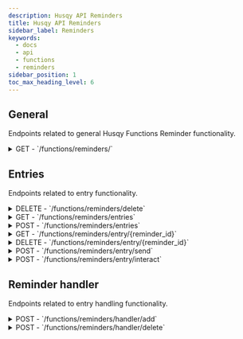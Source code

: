 ```yaml
---
description: Husqy API Reminders
title: Husqy API Reminders
sidebar_label: Reminders
keywords:
  - docs
  - api
  - functions
  - reminders
sidebar_position: 1
toc_max_heading_level: 6
---
```


## General

Endpoints related to general Husqy Functions Reminder functionality.

<details>
  <summary>GET - `/functions/reminders/`</summary>

Home endpoint for the Reminder Husqy API. Returns only success message displaying that it is the Function Reminders Husqy API route.

</details>

## Entries

Endpoints related to entry functionality.

<details>
  <summary>DELETE - `/functions/reminders/delete`</summary>

Deletes all known reminders for a specified guild.

Body data (JSON):
| field | required | type | description |
| --- | --- | --- | --- |
| guild_id | yes | `integer` | The ID of the guild to remove the reminders from |

Possible errors:

- BadRequestError

</details>

<details>
  <summary>GET - `/functions/reminders/entries`</summary>

Returns a list of reminder entries for the specified guild.

Query string parameters:
| field | required | type | description |
| --- | --- | --- | --- |
| guild_id | yes | `integer` | The ID of the guild to get the reminders entries from |
| page | no | `integer` | The page number to get (default = 1) |
| page_size | no | `integer` | The amount of entries to return in one page (default = 10) |

Possible errors:

- BadRequestError
- SettingsError
- DatabaseError
- InternalServerError

</details>

<details>
  <summary>POST - `/functions/reminders/entries`</summary>

Endpoint to create a new reminders entry in a guild for a member.

Body data (JSON):
| field | required | type | description |
| --- | --- | --- | --- |
| guild_id | yes | `integer` | The ID of the guild to create the reminder in |
| channel_id | yes | `integer` | (May be None) The ID of the channel where the `/reminder create` command is send |
| message_id | yes | `integer` | (May be None) The ID of the message created by the `/reminder create` command |
| wait_duration | yes | `string` | The duration to wait before sending the reminder |
| destination_id | yes | `integer` | The ID of the channel or, in case of a user DM the ID of the user, to where to send the reminder after the wait duration is over |
| description | yes | `string` | (May be None) The description of the reminder |
| target_user_id | yes | `integer` | The ID of the user who will be owner of the reminder and thus the target user (if destination is user DM the target ID MUST be that user) |
| linked_message | yes | `string` | (May be None) A link to a discord message (or any other link for that matter) to place in the reminder |

Possible errors:

- BadRequestError
- SettingsError
- InternalServerError
- Unprocessable Entity

```
{
    "success": False,
    "data": {},
    "error": {
        "code": 422,
        "message": "Unprocessable Entity! {reason}",
    },
},
```

</details>

<details>
  <summary>GET - `/functions/reminders/entry/{reminder_id}`</summary>

Returns a details of the specified reminder in the specified guild.

Query string parameters:
| field | required | type | description |
| --- | --- | --- | --- |
| guild_id | yes | `integer` | The ID of the guild to get the specified reminders entry details from |

Possible errors:

- BadRequestError
- SettingsError
- DatabaseError
- InternalServerError

</details>

<details>
  <summary>DELETE - `/functions/reminders/entry/{reminder_id}`</summary>

Deletes the specified reminder from the specified guild.

Body data (JSON):
| field | required | type | description |
| --- | --- | --- | --- |
| guild_id | yes | `integer` | The ID of the guild to get the specified reminders entry details from |
| channel_id | yes | `integer` | (May be None) The ID of the channel where the `/reminder delete` command is send |
| message_id | yes | `integer` | (May be None) The ID of the message created by the `/reminder delete` command |

Possible errors:

- BadRequestError
- SettingsError
- InternalServerError
- Unprocessable Entity

```
{
    "success": False,
    "data": {},
    "error": {
        "code": 422,
        "message": "Unprocessable Entity! {reason}",
    },
},
```

</details>

<details>
  <summary>POST - `/functions/reminders/entry/send`</summary>

:::danger

Do not use this endpoint yourself! Reminders will be send by Husqy automatically.

:::

Endpoint to send the specified reminder to the destination of the reminder.

Body data (JSON):
| field | required | type | description |
| --- | --- | --- | --- |
| guild_id | yes | `integer` | The ID of the guild where the reminder is located |
| reminder_id | yes | `string` | The ID of the reminder to send |

Possible errors:

- BadRequestError
- SettingsError
- InternalServerError

</details>

<details>
  <summary>POST - `/functions/reminders/entry/interact`</summary>

Endpoint to send the specified reminder to the destination of the reminder.

Body data (JSON):
| field | required | type | description |
| --- | --- | --- | --- |
| guild_id | yes | `integer` | The ID of the guild where the reminder that is interacted with is located |
| channel_id | yes | `integer` | The ID of the channel where the interacted to reminder is located |
| interacted_message_id | yes | `integer` | The ID of the reminder messages to which is reacted |
| action | yes | `string` | The interaction action. Possible actions: delete |

Possible errors:

- BadRequestError
- SettingsError
- InternalServerError

</details>

## Reminder handler

Endpoints related to entry handling functionality.

<details>
  <summary>POST - `/functions/reminders/handler/add`</summary>

:::danger

Do not use this endpoint yourself! Please use the POST - `/functions/reminders/entries` to create a new reminder.

:::

Endpoint to add a reminder to the reminder handler service.

Body data (JSON):
| field | required | type | description |
| --- | --- | --- | --- |
| guild_id | yes | `integer` | The ID of the guild where the reminder is created |
| reminder_id | yes | `integer` | The ID of the reminder which is should be added to the reminder handler service |
| wait_duration | yes | `integer` | The duration to wait before sending the reminder |
| end_time | yes | `integer` | The planned end time of the reminder |

Possible errors:

- BadRequestError

</details>

<details>
  <summary>POST - `/functions/reminders/handler/delete`</summary>

:::danger

Do not use this endpoint yourself! Please use the DELETE - `/functions/reminders/entry/{reminder_id}` to delete an existing reminder.

:::

Endpoint to delete a reminder from the reminder handler service.

Body data (JSON):
| field | required | type | description |
| --- | --- | --- | --- |
| guild_id | yes | `integer` | The ID of the guild where the reminder is located |
| reminder_id | yes | `integer` | The ID of the reminder which is should be deeted from the reminder handler service |

Possible errors:

- BadRequestError

</details>
